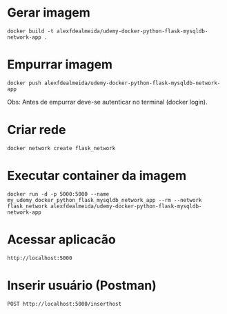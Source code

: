 # Gerar imagem
`docker build -t alexfdealmeida/udemy-docker-python-flask-mysqldb-network-app .`

# Empurrar imagem
`docker push alexfdealmeida/udemy-docker-python-flask-mysqldb-network-app`

Obs: Antes de empurrar deve-se autenticar no terminal (docker login).

# Criar rede
`docker network create flask_network`

# Executar container da imagem
`docker run -d -p 5000:5000 --name my_udemy_docker_python_flask_mysqldb_network_app --rm --network flask_network alexfdealmeida/udemy-docker-python-flask-mysqldb-network-app`

# Acessar aplicacão
`http://localhost:5000`

# Inserir usuário (Postman)
`POST http://localhost:5000/inserthost`